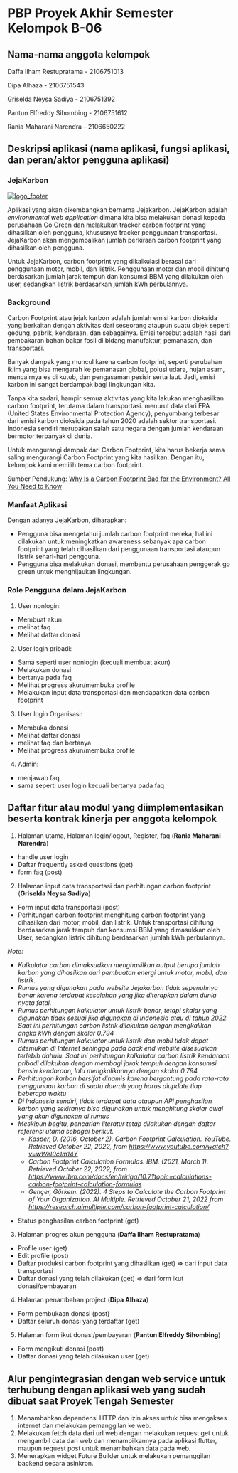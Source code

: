 # PBP Proyek Akhir Semester Kelompok B-06

## Nama-nama anggota kelompok
Daffa Ilham Restupratama - 2106751013

Dipa Alhaza - 2106751543

Griselda Neysa Sadiya - 2106751392

Pantun Elfreddy Sihombing - 2106751612

Rania Maharani Narendra - 2106650222

## Deskripsi aplikasi (nama aplikasi, fungsi aplikasi, dan peran/aktor pengguna aplikasi)
### JejaKarbon
[![logo_footer](https://user-images.githubusercontent.com/87572562/199491295-5107f811-6035-4ffd-8ad9-cc6ab8bf2727.png)]()

Aplikasi yang akan dikembangkan bernama Jejakarbon. JejaKarbon adalah *environmental web application* dimana kita bisa melakukan donasi kepada perusahaan Go Green dan melakukan tracker carbon footprint yang dihasilkan oleh pengguna, khususnya tracker penggunaan transportasi. JejaKarbon akan mengembalikan jumlah perkiraan carbon footprint yang dihasilkan oleh pengguna. 

Untuk JejaKarbon, carbon footprint yang dikalkulasi berasal dari penggunaan motor, mobil, dan listrik. Penggunaan motor dan mobil dihitung berdasarkan jumlah jarak tempuh dan konsumsi BBM yang dilakukan oleh user, sedangkan listrik berdasarkan jumlah kWh perbulannya.

### Background
Carbon Footprint atau jejak karbon adalah jumlah emisi karbon dioksida yang berkaitan dengan aktivitas dari seseorang ataupun suatu objek seperti gedung, pabrik, kendaraan, dan sebagainya. Emisi tersebut adalah hasil dari pembakaran bahan bakar fosil di bidang manufaktur, pemanasan, dan transportasi. 

Banyak dampak yang muncul karena carbon footprint, seperti perubahan iklim yang bisa mengarah ke pemanasan global, polusi udara, hujan asam, mencairnya es di kutub, dan pengasaman pesisir serta laut. Jadi, emisi karbon ini sangat berdampak bagi lingkungan kita.

Tanpa kita sadari, hampir semua aktivitas yang kita lakukan menghasilkan carbon footprint, terutama dalam transportasi. menurut data dari EPA (United States Environmental Protection Agency), penyumbang terbesar dari emisi karbon dioksida pada tahun 2020 adalah sektor transportasi. Indonesia sendiri merupakan salah satu negara dengan jumlah kendaraan bermotor terbanyak di dunia. 

Untuk mengurangi dampak dari Carbon Footprint,  kita harus bekerja sama saling mengurangi Carbon Footprint yang kita hasilkan. Dengan itu, kelompok kami memilih tema carbon footprint. 

Sumber Pendukung:
[Why Is a Carbon Footprint Bad for the Environment? All You Need to Know](https://impactful.ninja/why-is-a-carbon-footprint-bad-for-the-environment/#:~:text=Our%20carbon%20footprint%20has%20a,of%20glaciers%20and%20polar%20ice)

### Manfaat Aplikasi
Dengan adanya JejaKarbon, diharapkan:
- Pengguna bisa mengetahui jumlah carbon footprint mereka, hal ini dilakukan untuk meningkatkan awareness sebanyak apa carbon footprint yang telah dihasilkan dari penggunaan transportasi ataupun listrik sehari-hari pengguna.
- Pengguna bisa melakukan donasi, membantu perusahaan penggerak go green untuk menghijaukan lingkungan.

### Role Pengguna dalam JejaKarbon
1) User nonlogin:
- Membuat akun
- melihat faq
- Melihat daftar donasi
2) User login pribadi:
- Sama seperti user nonlogin (kecuali membuat akun)
- Melakukan donasi
- bertanya pada faq
- Melihat progress akun/membuka profile
- Melakukan input data transportasi dan mendapatkan data carbon footprint  
3) User login Organisasi:
- Membuka donasi
- Melihat daftar donasi
- melihat faq dan bertanya
- Melihat progress akun/membuka profile
4) Admin:
- menjawab faq
- sama seperti user login kecuali bertanya pada faq

## Daftar fitur atau modul yang diimplementasikan beserta kontrak kinerja per anggota kelompok
1) Halaman utama, Halaman login/logout, Register, faq (**Rania Maharani Narendra**)
- handle user login
- Daftar frequently asked questions (get)
- form faq (post)

2) Halaman input data transportasi dan perhitungan carbon footprint (**Griselda Neysa Sadiya**)
- Form input data transportasi (post)
- Perhitungan carbon footprint
menghitung carbon footprint yang dihasilkan dari motor, mobil, dan listrik. Untuk transportasi dihitung berdasarkan jarak tempuh dan konsumsi BBM yang dimasukkan oleh User, sedangkan listrik dihitung berdasarkan jumlah kWh perbulannya. 

*Note:*

* *Kalkulator carbon dimaksudkan menghasilkan output berupa jumlah karbon yang dihasilkan dari pembuatan energi untuk motor, mobil, dan listrik.*
* *Rumus yang digunakan pada website Jejakarbon tidak sepenuhnya benar karena terdapat kesalahan yang jika diterapkan dalam dunia nyata fatal.*
* *Rumus perhitungan kalkulator untuk listrik benar, tetapi skalar yang digunakan tidak sesuai jika digunakan di Indonesia atau di tahun 2022. Saat ini perhitungan carbon listrik dilakukan dengan mengkalikan angka kWh dengan skalar 0.794*
* *Rumus perhitungan kalkulator untuk listrik dan mobil tidak dapat ditemukan di Internet sehingga pada back end website disesuaikan terlebih dahulu. Saat ini perhitungan kalkulator carbon listrik kendaraan pribadi dilakukan dengan membagi jarak tempuh dengan konsumsi bensin kendaraan, lalu mengkalikannya dengan skalar 0.794*
* *Perhitungan karbon bersifat dinamis karena bergantung pada rata-rata penggunaan karbon di suatu daerah yang harus diupdate tiap beberapa waktu*
* *Di Indonesia sendiri, tidak terdapat data ataupun API penghasilan karbon yang sekiranya bisa digunakan untuk menghitung skalar awal yang akan digunakan di rumus*
* *Meskipun begitu, pencarian literatur tetap dilakukan dengan daftar referensi utama sebagai berikut.*
    * *Kasper, D. (2016, October 2). Carbon Footprint Calculation. YouTube. Retrieved October 22, 2022, from https://www.youtube.com/watch?v=wWeI0c1m14Y*
    * *Carbon Footprint Calculation Formulas. IBM. (2021, March 1). Retrieved October 22, 2022, from https://www.ibm.com/docs/en/tririga/10.7?topic=calculations-carbon-footprint-calculation-formulas*
    * *Gençer, Görkem. (2022). 4 Steps to Calculate the Carbon Footprint of Your Organization. AI Multiple. Retrieved October 21, 2022 from https://research.aimultiple.com/carbon-footprint-calculation/*
- Status penghasilan carbon footprint (get)

3) Halaman progres akun pengguna (**Daffa Ilham Restupratama**)
- Profile user (get)
- Edit profile (post)
- Daftar produksi carbon footprint yang dihasilkan (get) => dari input data transportasi
- Daftar donasi yang telah dilakukan (get) => dari form ikut donasi/pembayaran

4) Halaman penambahan project (**Dipa Alhaza**)
- Form pembukaan donasi (post)
- Daftar seluruh donasi yang terdaftar (get)

5) Halaman form ikut donasi/pembayaran (**Pantun Elfreddy Sihombing**)
- Form mengikuti donasi (post)
- Daftar donasi yang telah dilakukan user (get)

## Alur pengintegrasian dengan web service untuk terhubung dengan aplikasi web yang sudah dibuat saat Proyek Tengah Semester
1. Menambahkan dependensi HTTP dan izin akses untuk bisa mengakses internet dan melakukan pemanggilan ke web.
2. Melakukan fetch data dari url web dengan melakukan request get untuk mengambil data dari web dan menampilkannya pada aplikasi flutter, maupun request post untuk menambahkan data pada web.
3. Menerapkan widget Future Builder untuk melakukan pemanggilan backend secara asinkron.
